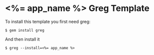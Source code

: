 # <%= app_name %> Greg Template

To install this template you first need greg:

    $ gem install greg

And then install it

    $ greg --install=<%= app_name %>
